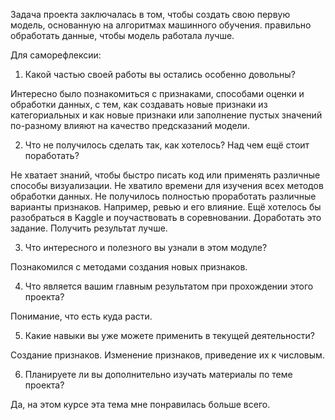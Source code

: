 Задача проекта заключалась в том, чтобы создать свою первую модель, 
основанную на алгоритмах машинного обучения. 
правильно обработать данные, чтобы модель работала лучше.


Для саморефлексии:

1. Какой частью своей работы вы остались особенно довольны?

Интересно было познакомиться с признаками, способами 
оценки и обработки данных, с тем, как создавать новые признаки из
категориальных и как новые признаки или заполнение пустых значений
по-разному влияют на качество предсказаний модели.

2. Что не получилось сделать так, как хотелось? Над чем ещё стоит поработать?

Не хватает знаний, чтобы быстро писать код или применять различные способы
визуализации. Не хватило времени для изучения всех методов обработки данных.
Не получилось полностью проработать различные варианты признаков.
Например, ревью и его влияние.
Ещё хотелось бы разобраться в Kaggle  и поучаствовать в соревновании.
Доработать это задание. Получить результат лучше.

3. Что интересного и полезного вы узнали в этом модуле?

Познакомился с методами создания новых признаков.

4. Что является вашим главным результатом при прохождении этого проекта?

Понимание, что есть куда расти.

5. Какие навыки вы уже можете применить в текущей деятельности?

Создание признаков. Изменение признаков, приведение их к числовым.

6. Планируете ли вы дополнительно изучать материалы по теме проекта?

Да, на этом курсе эта тема мне понравилась больше всего.
